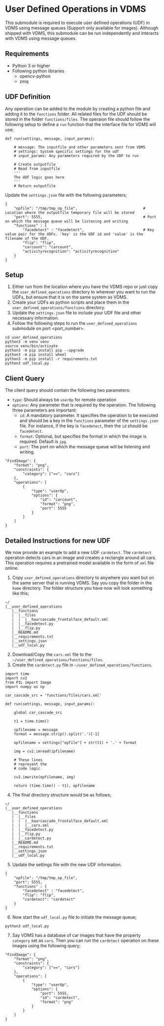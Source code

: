 # User Defined Operations in VDMS
This submodule is required to execute user defined operations (UDF) in VDMS using message queues (Support only available for images). Although shipped with VDMS, this submodule can be run independently and interacts with VDMS using message queues.

## Requirements
- Python 3 or higher
- Following python libraries
    - opencv-python
    - zmq

## UDF Definition
Any operation can be added to the module by creating a python file and adding it to the `functions` folder. All related files for the UDF should be stored in the folder `functions/files`. The operaion file should follow the following setup to define a `run` function that the interface file for VDMS will use;
```
def run(settings, message, input_params):

    # message: The inputfile and other parameters sent from VDMS
    # settings: System specific settings for the udf
    # input_params: Any parameters required by the UDF to run

    # Create outputfile
    # Read from inputfile
    '''
    The UDF logic goes here
    '''
    # Return outputfile
```

Update the `settings.json` file with the following parameters;

```
{
    "opfile": "/tmp/tmp_op_file",                              # Location where the outputfile temporary file will be stored
    "port": 5555,                                              # Port on which the message queue will be listening and writing
    "functions" : {
        "facedetect" : "facedetect",                           # Key value pair for the UDFs. 'key' is the UDF id and 'value' is the filename of the UDF.
        "flip": "flip",
        "carcount": "carcount",
        "activityrecognition": "activityrecognition"
    }
}
```

## Setup
1. Either run from the location where you have the VDMS repo or just copy the `user_defined_operations` directory to wherever you want to run the UDFs, but ensure that it is on the same system as VDMS. 
2. Create your UDFs as python scripts and place them in the `user_defined_operations/functions` directory.
3. Update the `settings.json` file to include your UDF file and other necessary information.
4. Follow the following steps to run the `user_defined_operations` submodule on port <port_number>.

```
cd user_defined_operations
python3 -m venv venv
source venv/bin/activate
python3 -m pip install pip --upgrade
python3 -m pip install wheel
python3 -m pip install -r requirements.txt
python3 udf_local.py
```

## Client Query

The client query should contain the following two parameters:

- `type`: Should always be `userOp` for remote operation
- `options`: Any parameter that is required by the operation. The following three parameters are important:
    - `id`: A mandatory parameter. It specifies the operation to be executed and should be a key in the `functions` parameter of the `settings.json` file. For instance, if the key is `facedetect`, then the `id` should be `facedetect`.
    - `format`: Optional, but specifies the format in which the image is required. Default is `jpg`.
    - `port`: The port on which the message queue will be listening and writing.

```
"FindImage": {
    "format": "png",
    "constraints": {
        "category": ["==", "cars"]
    },
    "operations": [
        {
            "type": "userOp",
            "options": {
                "id": "carcount",
                "format": "png",
                "port": 5555
            }
        }
    ]
}
```

## Detailed Instructions for new UDF
We now provide an example to add a new UDF `cardetect`. The `cardetect` operation detects cars in an image and creates a rectangle around all cars. This operation requires a pretrained model available in the form of `xml` file online.

1. Copy `user_defined_operations` directory to anywhere you want but on the same server that is running VDMS. Say you copy the folder in the `home` directory. The folder structure you have now will look something like this;
```
~/
|__user_defined_operations
   |__functions
   |  |__files
   |  |  |__haarcascade_frontalface_default.xml
   |  |__facedetect.py
   |  |__flip.py
   |__README.md
   |__requirements.txt
   |__settings.json
   |__udf_local.py
```
2. Download/Copy the `cars.xml` file to the `~/user_defined_operations/functions/files`.
3. Create the `cardetect.py` file in `~/user_defined_operations/functions`.
```
import time
import cv2
from PIL import Image
import numpy as np

car_cascade_src = 'functions/files/cars.xml'

def run(settings, message, input_params):

    global car_cascade_src

    t1 = time.time()

    ipfilename = message
    format = message.strip().split('.')[-1]

    opfilename = settings["opfile"] + str(t1) + '.' + format

    img = cv2.imread(ipfilename)
    
    # These lines
    # represent the
    # code logic

    cv2.imwrite(opfilename, img)

    return (time.time() - t1), opfilename
```
4. The final directory structure would be as follows;
```
~/
|__user_defined_operations
   |__functions
   |  |__files
   |  |  |__haarcascade_frontalface_default.xml
   |  |  |__cars.xml
   |  |__facedetect.py
   |  |__flip.py
   |  |__cardetect.py
   |__README.md
   |__requirements.txt
   |__settings.json
   |__udf_local.py
```
5. Update the settings file with the new UDF information.
```
{
    "opfile": "/tmp/tmp_op_file",
    "port": 5555,
    "functions" : {
        "facedetect" : "facedetect",
        "flip": "flip",
        "cardetect": "cardetect"
    }
}
```
6. Now start the `udf_local.py` file to initiate the message queue;
```
python3 udf_local.py
```
7. Say VDMS has a database of car images that have the property `category` set as `cars`. Then you can run the `cardetect` operation on these images using the following query;
```
"FindImage": {
    "format": "png",
    "constraints": {
        "category": ["==", "cars"]
    },
    "operations": [
        {
            "type": "userOp",
            "options": {
                "port": 5555,
                "id": "cardetect",
                "format": "png"
            }
        }
    ]
}
```